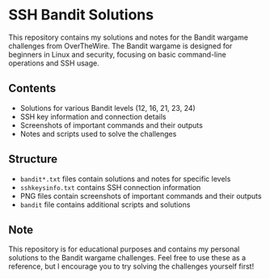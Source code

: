 # SSH Bandit Solutions

This repository contains my solutions and notes for the Bandit wargame challenges from OverTheWire. The Bandit wargame is designed for beginners in Linux and security, focusing on basic command-line operations and SSH usage.

## Contents

- Solutions for various Bandit levels (12, 16, 21, 23, 24)
- SSH key information and connection details
- Screenshots of important commands and their outputs
- Notes and scripts used to solve the challenges

## Structure

- `bandit*.txt` files contain solutions and notes for specific levels
- `sshkeysinfo.txt` contains SSH connection information
- PNG files contain screenshots of important commands and their outputs
- `bandit` file contains additional scripts and solutions

## Note

This repository is for educational purposes and contains my personal solutions to the Bandit wargame challenges. Feel free to use these as a reference, but I encourage you to try solving the challenges yourself first! 